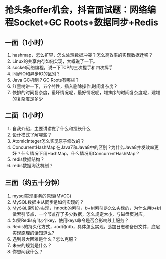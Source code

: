 # 抢头条offer机会，抖音面试题：网络编程Socket+GC Roots+数据同步+Redis

## **一面（1小时）**

1. hashmap，怎么扩容，怎么处理数据冲突？怎么高效率的实现数据迁移？
2. Linux的共享内存如何实现，大概说了一下。
3. socket网络编程，说一下TCP的三次握手和四次挥手
4. 同步IO和异步IO的区别？
5. Java GC机制？GC Roots有哪些？
6. 红黑树讲一下，五个特性，插入删除操作,时间复杂度？
7. 快排的时间复杂度，最坏情况呢，最好情况呢，堆排序的时间复杂度呢，建堆的复杂度是多少

## **二面（1小时）**

1. 自我介绍，主要讲讲做了什么和擅长什么
2. 设计模式了解哪些？
3. AtomicInteger怎么实现原子修改的？
4. ConcurrentHashMap 在Java7和Java8中的区别？为什么Java8并发效率更好？什么情况下用HashMap，什么情况用ConcurrentHashMap？
5. redis数据结构？
6. redis数据淘汰机制？

## **三面（约五十分钟）**

1. mysql实现事务的原理(MVCC)
2. MySQL数据主从同步是如何实现的？
3. MySQL索引的实现，innodb的索引，b+树索引是怎么实现的，为什么用b+树做索引节点，一个节点存了多少数据，怎么规定大小，与磁盘页对应。
4. 如果Redis有1亿个key，使用keys命令是否会影响线上服务？
5. Redis的持久化方式，aod和rdb，具体怎么实现，追加日志和备份文件，底层实现原理的话知道么?
6. 遇到最大困难是什么？怎么克服？
7. 未来的规划是什么？
8. 你想问我什么？